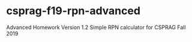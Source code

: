 # csprag-f19-rpn-advanced

Advanced Homework Version 1.2
Simple RPN calculator for CSPRAG Fall 2019
